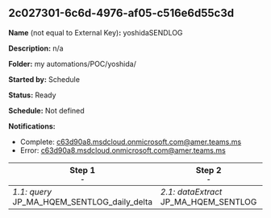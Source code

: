 ## 2c027301-6c6d-4976-af05-c516e6d55c3d

**Name** (not equal to External Key)**:** yoshidaSENDLOG

**Description:** n/a

**Folder:** my automations/POC/yoshida/

**Started by:** Schedule

**Status:** Ready

**Schedule:** Not defined

**Notifications:**

* Complete: c63d90a8.msdcloud.onmicrosoft.com@amer.teams.ms
* Error: c63d90a8.msdcloud.onmicrosoft.com@amer.teams.ms

| Step 1<br>_<small>-</small>_ | Step 2<br>_<small>-</small>_ | Step 3<br>_<small>-</small>_ | Step 4<br>_<small>-</small>_ |
| --- | --- | --- | --- |
| _1.1: query_<br>JP_MA_HQEM_SENTLOG_daily_delta | _2.1: dataExtract_<br>JP_MA_HQEM_SENTLOG | _3.1: dataExtract_<br>Convert_JP_MA_HQEM_SENTLOG | _4.1: fileTransfer_<br>JP_MA_HQEM_SENTLOG |
